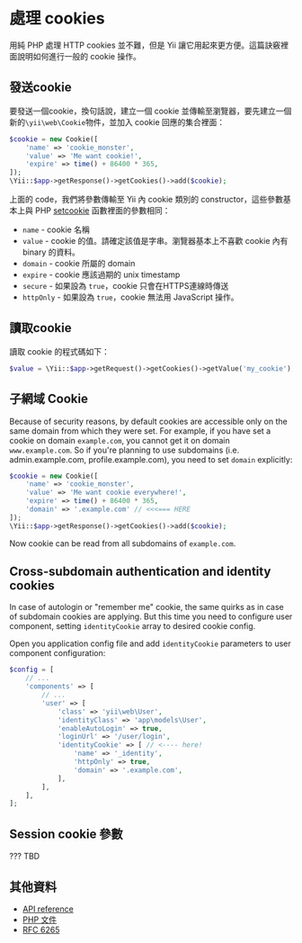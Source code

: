 處理 cookies
================

用純 PHP 處理 HTTP cookies 並不難，但是 Yii 讓它用起來更方便。這篇訣竅裡面說明如何進行一般的 cookie 操作。

發送cookie
----------------

要發送一個cookie，換句話說，建立一個 cookie 並傳輸至瀏覽器，要先建立一個新的`\yii\web\Cookie`物件，並加入 cookie 回應的集合裡面：

```php
$cookie = new Cookie([
    'name' => 'cookie_monster',
    'value' => 'Me want cookie!',
    'expire' => time() + 86400 * 365,
]);
\Yii::$app->getResponse()->getCookies()->add($cookie);
```

上面的 code，我們將參數傳輸至 Yii 內 cookie 類別的 constructor，這些參數基本上與 PHP [setcookie](http://php.net/manual/en/function.setcookie.php) 函數裡面的參數相同：

- `name` - cookie 名稱
- `value` - cookie 的值。請確定該值是字串。瀏覽器基本上不喜歡 cookie 內有 binary 的資料。
- `domain` - cookie 所屬的 domain
- `expire` - cookie 應該過期的 unix timestamp
- `secure` - 如果設為 `true`，cookie 只會在HTTPS連線時傳送
- `httpOnly` - 如果設為 `true`，cookie 無法用 JavaScript 操作。

讀取cookie
----------------

讀取 cookie 的程式碼如下：

```php
$value = \Yii::$app->getRequest()->getCookies()->getValue('my_cookie');
```

子網域 Cookie
----------------------

Because of security reasons, by default cookies are accessible only on the same domain from which they were set.
For example, if you have set a cookie on domain `example.com`, you cannot get it on domain `www.example.com`.
So if you're planning to use subdomains (i.e. admin.example.com, profile.example.com), you need to set `domain`
explicitly:

```php
$cookie = new Cookie([
	'name' => 'cookie_monster',
	'value' => 'Me want cookie everywhere!',
	'expire' => time() + 86400 * 365,
	'domain' => '.example.com' // <<<=== HERE
]);
\Yii::$app->getResponse()->getCookies()->add($cookie);
```

Now cookie can be read from all subdomains of `example.com`.

Cross-subdomain authentication and identity cookies
---------------------------------------------------

In case of autologin or "remember me" cookie, the same quirks as in case of subdomain cookies are applying.
But this time you need to configure user component, setting `identityCookie` array to desired cookie config.

Open you application config file and add `identityCookie` parameters to user component configuration:

```php
$config = [
    // ...
    'components' => [
        // ...
        'user' => [
            'class' => 'yii\web\User',
            'identityClass' => 'app\models\User',
            'enableAutoLogin' => true,
            'loginUrl' => '/user/login',
            'identityCookie' => [ // <---- here!
                'name' => '_identity',
                'httpOnly' => true,
                'domain' => '.example.com',
            ],
        ],
    ],
];
```

Session cookie 參數
-------------------------

???
TBD

其他資料
--------

- [API reference](http://stuff.cebe.cc/yii2docs/yii-web-cookie.html)
- [PHP 文件](http://php.net/manual/en/function.setcookie.php)
- [RFC 6265](http://www.faqs.org/rfcs/rfc6265.html)

